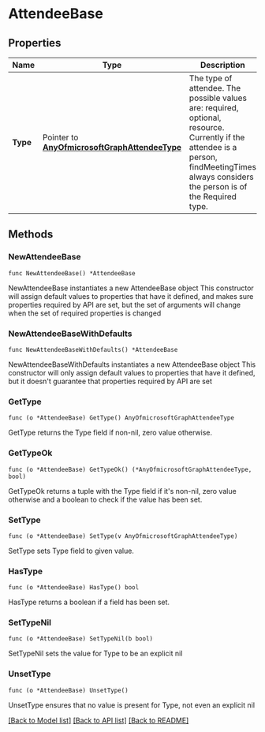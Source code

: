 # AttendeeBase

## Properties

Name | Type | Description | Notes
------------ | ------------- | ------------- | -------------
**Type** | Pointer to [**AnyOfmicrosoftGraphAttendeeType**](anyOf&lt;microsoft.graph.attendeeType&gt;.md) | The type of attendee. The possible values are: required, optional, resource. Currently if the attendee is a person, findMeetingTimes always considers the person is of the Required type. | [optional] 

## Methods

### NewAttendeeBase

`func NewAttendeeBase() *AttendeeBase`

NewAttendeeBase instantiates a new AttendeeBase object
This constructor will assign default values to properties that have it defined,
and makes sure properties required by API are set, but the set of arguments
will change when the set of required properties is changed

### NewAttendeeBaseWithDefaults

`func NewAttendeeBaseWithDefaults() *AttendeeBase`

NewAttendeeBaseWithDefaults instantiates a new AttendeeBase object
This constructor will only assign default values to properties that have it defined,
but it doesn't guarantee that properties required by API are set

### GetType

`func (o *AttendeeBase) GetType() AnyOfmicrosoftGraphAttendeeType`

GetType returns the Type field if non-nil, zero value otherwise.

### GetTypeOk

`func (o *AttendeeBase) GetTypeOk() (*AnyOfmicrosoftGraphAttendeeType, bool)`

GetTypeOk returns a tuple with the Type field if it's non-nil, zero value otherwise
and a boolean to check if the value has been set.

### SetType

`func (o *AttendeeBase) SetType(v AnyOfmicrosoftGraphAttendeeType)`

SetType sets Type field to given value.

### HasType

`func (o *AttendeeBase) HasType() bool`

HasType returns a boolean if a field has been set.

### SetTypeNil

`func (o *AttendeeBase) SetTypeNil(b bool)`

 SetTypeNil sets the value for Type to be an explicit nil

### UnsetType
`func (o *AttendeeBase) UnsetType()`

UnsetType ensures that no value is present for Type, not even an explicit nil

[[Back to Model list]](../README.md#documentation-for-models) [[Back to API list]](../README.md#documentation-for-api-endpoints) [[Back to README]](../README.md)


